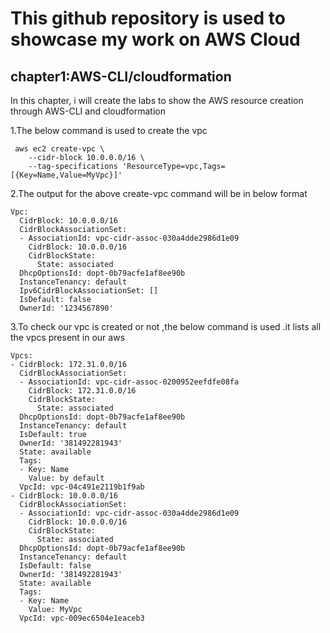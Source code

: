 # This github repository is used to showcase my work on AWS Cloud
## chapter1:AWS-CLI/cloudformation

In this chapter, i will create the labs to show the AWS resource creation through AWS-CLI and cloudformation


1.The below command is used to create the vpc
```
 aws ec2 create-vpc \
    --cidr-block 10.0.0.0/16 \
    --tag-specifications 'ResourceType=vpc,Tags=[{Key=Name,Value=MyVpc}]'
```

2.The output for the above create-vpc command will be in below format
```
Vpc:
  CidrBlock: 10.0.0.0/16
  CidrBlockAssociationSet:
  - AssociationId: vpc-cidr-assoc-030a4dde2986d1e09
    CidrBlock: 10.0.0.0/16
    CidrBlockState:
      State: associated
  DhcpOptionsId: dopt-0b79acfe1af8ee90b
  InstanceTenancy: default
  Ipv6CidrBlockAssociationSet: []
  IsDefault: false
  OwnerId: '1234567890'
```

3.To check our vpc is created or not ,the below command is used .it lists all the vpcs present in our aws
```
Vpcs:
- CidrBlock: 172.31.0.0/16
  CidrBlockAssociationSet:
  - AssociationId: vpc-cidr-assoc-0200952eefdfe08fa
    CidrBlock: 172.31.0.0/16
    CidrBlockState:
      State: associated
  DhcpOptionsId: dopt-0b79acfe1af8ee90b
  InstanceTenancy: default
  IsDefault: true
  OwnerId: '381492281943'
  State: available
  Tags:
  - Key: Name
    Value: by default
  VpcId: vpc-04c491e2119b1f9ab
- CidrBlock: 10.0.0.0/16
  CidrBlockAssociationSet:
  - AssociationId: vpc-cidr-assoc-030a4dde2986d1e09
    CidrBlock: 10.0.0.0/16
    CidrBlockState:
      State: associated
  DhcpOptionsId: dopt-0b79acfe1af8ee90b
  InstanceTenancy: default
  IsDefault: false
  OwnerId: '381492281943'
  State: available
  Tags:
  - Key: Name
    Value: MyVpc
  VpcId: vpc-009ec6504e1eaceb3
```

